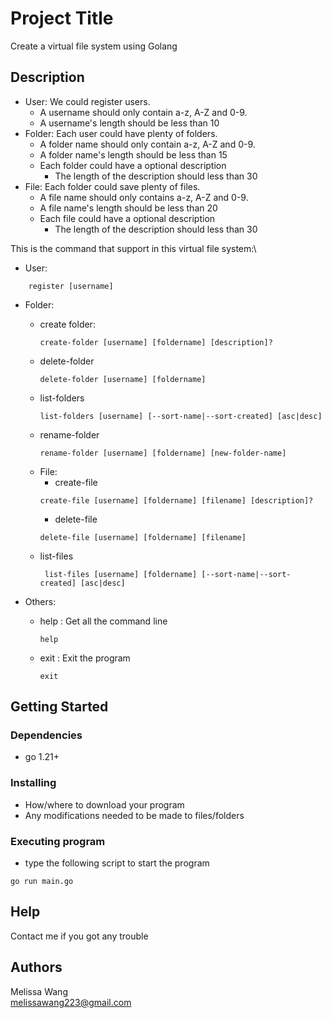# Project Title

Create a virtual file system using Golang

## Description

* User: We could register users.
  * A username should only contain a-z, A-Z and 0-9.
  * A username's length should be less than 10
* Folder: Each user could have plenty of folders.
  * A folder name should only contain a-z, A-Z and 0-9.
  * A folder name's length should be less than 15
  * Each folder could have a optional description
    * The length of the description should less than 30
* File: Each folder could save plenty of files. 
  * A file name should only contains a-z, A-Z and 0-9.
  * A file name's length should be less than 20
  * Each file could have a optional description
      * The length of the description should less than 30

This is the command that support in this virtual file system:\
* User:
```
    register [username]
```
  
* Folder:
  * create folder: 
    ```
    create-folder [username] [foldername] [description]?
    ```
  * delete-folder
    ```
    delete-folder [username] [foldername]
    ```
  * list-folders
    ```
    list-folders [username] [--sort-name|--sort-created] [asc|desc]
    ```
  * rename-folder
    ```
    rename-folder [username] [foldername] [new-folder-name]
    ```
  * File:
    * create-file
    ```
    create-file [username] [foldername] [filename] [description]?
    ```
    * delete-file
    ```
    delete-file [username] [foldername] [filename]
    ```
  * list-files
    ```
     list-files [username] [foldername] [--sort-name|--sort-created] [asc|desc]
    ```


* Others:
  * help : Get all the command line
    ```
    help
    ```
  * exit : Exit the program
    ```
    exit
    ```

## Getting Started

### Dependencies

* go 1.21+

### Installing

* How/where to download your program
* Any modifications needed to be made to files/folders

### Executing program

* type the following script to start the program

```
go run main.go 
```

## Help

Contact me if you got any trouble


## Authors

Melissa Wang  
melissawang223@gmail.com

